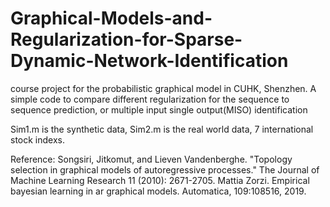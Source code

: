 # Graphical-Models-and-Regularization-for-Sparse-Dynamic-Network-Identification
course project for the probabilistic graphical model in CUHK, Shenzhen. A simple code to compare different regularization for the sequence to sequence prediction, or multiple input single output(MISO) identification

Sim1.m is the synthetic data, 
Sim2.m is the real world data, 7 international stock indexs. 


Reference: 
Songsiri, Jitkomut, and Lieven Vandenberghe. "Topology selection in graphical models of autoregressive processes." The Journal of Machine Learning Research 11 (2010): 2671-2705.
Mattia Zorzi. Empirical bayesian learning in ar graphical models. Automatica, 109:108516,
2019.
